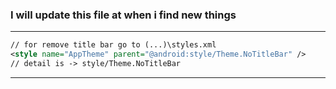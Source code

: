### I will update this file at when i find new things
---
```xml
// for remove title bar go to (...)\styles.xml 
<style name="AppTheme" parent="@android:style/Theme.NoTitleBar" />
// detail is -> style/Theme.NoTitleBar
```
---
